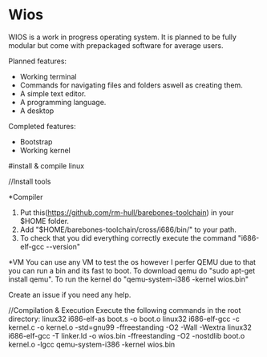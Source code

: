 # Wios
WIOS is a work in progress operating system.
It is planned to be fully modular but come with
prepackaged software for average users.

Planned features:
 - Working terminal
 - Commands for navigating files and folders aswell as creating them.
 - A simple text editor.
 - A programming language.
 - A desktop

Completed features:
 - Bootstrap
 - Working kernel

#install & compile linux

//Install tools

*Compiler
1. Put this(https://github.com/rm-hull/barebones-toolchain) in your $HOME folder.
2. Add "$HOME/barebones-toolchain/cross/i686/bin/" to your path.
3. To check that you did everything correctly execute the command "i686-elf-gcc --version"

*VM
You can use any VM to test the os however I perfer QEMU due to that you can run a bin
and its fast to boot. To download qemu do "sudo apt-get install qemu". To run the kernel do
"qemu-system-i386 -kernel wios.bin"

Create an issue if you need any help.

//Compilation & Execution
Execute the following commands in the root directory:
linux32 i686-elf-as boot.s -o boot.o
linux32 i686-elf-gcc -c kernel.c -o kernel.o -std=gnu99 -ffreestanding -O2 -Wall -Wextra
linux32 i686-elf-gcc -T linker.ld -o wios.bin -ffreestanding -O2 -nostdlib boot.o kernel.o -lgcc
qemu-system-i386 -kernel wios.bin
